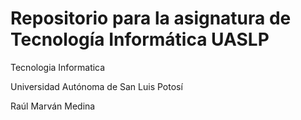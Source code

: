 # Repositorio para la asignatura de Tecnología Informática UASLP
Tecnologia Informatica

Universidad Autónoma de San Luis Potosí

Raúl Marván Medina
